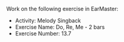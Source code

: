 Work on the following exercise in EarMaster:
- Activity: Melody Singback
- Exercise Name: Do, Re, Me - 2 bars
- Exercise Number: 13.7
